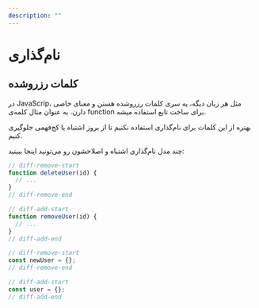 ```yaml
---
description: ""
---
```


# نام‌گذاری

## کلمات رزروشده

در JavaScrip، مثل هر زبان دیگه، یه سری کلمات رزروشده هستن و معنای خاصی دارن.
به عنوان مثال کلمه‌ی function برای ساخت تابع استفاده میشه.

بهتره از این کلمات برای نام‌گذاری استفاده نکنیم تا از بروز اشتباه یا کج‌فهمی جلوگیری کنیم.

چند مدل نام‌گذاری اشتباه و اصلاحشون رو می‌تونید اینجا ببینید:

```javascript
// diff-remove-start
function deleteUser(id) {
  // ...
}
// diff-remove-end

// diff-add-start
function removeUser(id) {
  // ...
}
// diff-add-end
```

```javascript
// diff-remove-start
const newUser = {};
// diff-remove-end

// diff-add-start
const user = {};
// diff-add-end
```
